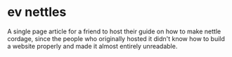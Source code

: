 # ev nettles
A single page article for a friend to host their guide on how to make nettle cordage, since the people who originally hosted it didn't know how to build a website properly and made it almost entirely unreadable.
